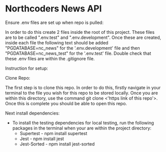 # Northcoders News API

Ensure .env files are set up when repo is pulled:

In order to do this create 2 files inside the root of this project. These files are to be called ".env.test" and ".env.development". Once these are created, inside each file the following text should be added  "PGDATABASE=nc_news" for the '.env.development' file and then "PGDATABASE=nc_news_test" for the '.env.test' file. Double check that these .env files are within the .gitignore file.

Instruction for setup:

Clone Repo: 

The first step is to clone this repo. In order to do this, firstly navigate in your terminal to the file you wish for this repo to be stored locally. Once you are within this directory, use the command git clone <'https link of this repo'>. Once this is complete you should be able to open this repo. 

Next install dependencies:


- To install the testing dependencies for local testing, run the following packages in the terminal when your are within the project directory:
  - Supertest   - npm install supertest
  - Jest        - npm install jest
  - Jest-Sorted - npm install jest-sorted
